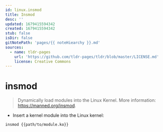 ```yaml
---
id: linux.insmod
title: Insmod
desc: ''
updated: 1679415594342
created: 1679415594342
stub: false
isDir: false
gitNotePath: 'pages/{{ noteHiearchy }}.md'
sources:
  - name: tldr-pages
    url: 'https://github.com/tldr-pages/tldr/blob/master/LICENSE.md'
    license: Creative Commons
---
```

# insmod

> Dynamically load modules into the Linux Kernel.
> More information: <https://manned.org/insmod>.

- Insert a kernel module into the Linux kernel:

`insmod {{path/to/module.ko}}`

